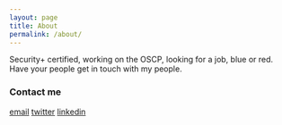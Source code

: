 ```yaml
---
layout: page
title: About
permalink: /about/
---
```


Security+ certified, working on the OSCP, looking for a job, blue or red.
Have your people get in touch with my people.

### Contact me

[email](mailto:leonidstorms@protonmail.com)
[twitter](https://www.twitter.com/leonidstorms)
[linkedin](https://www.linkedin.com/in/peterfboyle/)

